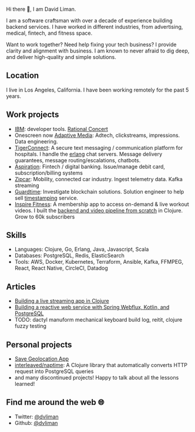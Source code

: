 Hi there 👋, I am David Liman. 

I am a software craftsman with over a decade of experience building backend services. I have worked in different industries, from advertising, medical, fintech, and fitness space.

Want to work together? Need help fixing your tech business? I provide clarity and alignment with business. I am known to never afraid to dig deep, and deliver high-quality and simple solutions.

## Location
I live in Los Angeles, California. I have been working remotely for the past 5 years.

## Work projects
- [IBM](https://ibm.com/): developer tools. [Rational Concert](https://jazz.net/products/rational-team-concert)
- Onescreen now [Adaptive Media](https://www.adaptivem.com/adaptive-medias-announces-licensing-agreement-with-onescreen/): Adtech, clickstreams, impressions. Data engineering.
- [TigerConnect](https://apps.apple.com/us/app/tigerconnect/id355832697): A secure text messaging / communication platform for hospitals. I handle the [erlang](https://www.erlang.org/) chat servers. Message delivery guarantees, message routing/escalations, chatbots.
- [Aspiration](https://aspiration.com): Fintech / digital banking. Issue/manage debit card, subscription/billing systems
- [Zipcar](https://www.zipcar.com/): Mobility, connected car industry. Ingest telemetry data. Kafka streaming
- [Guardtime](https://guardtime.com/):  Investigate blockchain solutions. Solution engineer to help sell [timestamping](https://datatracker.ietf.org/doc/html/rfc3161) service.
- [Inspire Fitness](https://apps.apple.com/us/app/inspire-fitness/id1324164741): A membership app to access on-demand & live workout videos. I built
the [backend and video pipeline from scratch](https://dev.to/dvliman/building-a-live-streaming-app-in-clojure-329m) in Clojure. Grow to 60k subscribers 
  
## Skills
- Languages: Clojure, Go, Erlang, Java, Javascript, Scala
- Databases: PostgreSQL, Redis, ElasticSearch
- Tools: AWS, Docker, Kubernetes, Terraform, Ansible, Kafka, FFMPEG, 
React, React Native, CircleCI, Datadog

## Articles
- [Building a live streaming app in Clojure](https://dev.to/dvliman/building-a-live-streaming-app-in-clojure-329m)
- [Building a reactive web service with Spring Webflux, Kotlin, and PostgreSQL](https://medium.com/@dvliman/building-a-reactive-web-service-with-spring-webflux-kotlin-and-postgresql-71c4e0c2f870)
- TODO: dactyl manuform mechanical keyboard build log, reitit, clojure fuzzy testing

## Personal projects
- [Save Geolocation App](https://apps.apple.com/us/app/save-geolocation-app/id1585748773)
- [interleaved/naptime](https://github.com/interleaved/naptime/blob/master/example/src/user.clj): A Clojure library that automatically converts HTTP request into PostgreSQL queries
- and many discontinued projects! Happy to talk about all the lessons learned!

## Find me around the web 🌐
- Twitter: [@dvliman](https://twitter.com/dvliman)
- Github: [@dvliman](https://github.com/dvliman)
